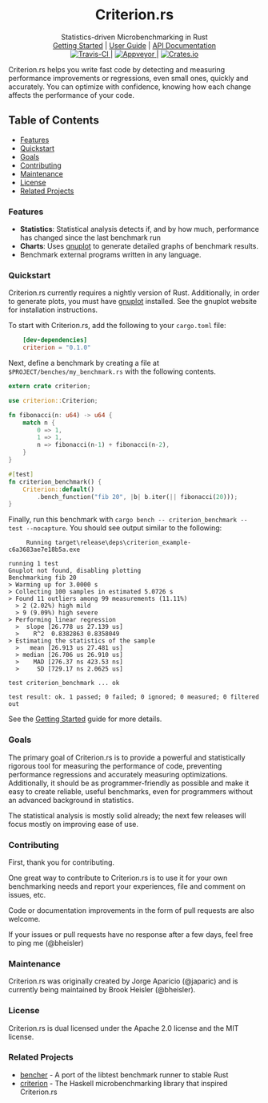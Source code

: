 <h1 align="center">Criterion.<span></span>rs</h1>

<div align="center">Statistics-driven Microbenchmarking in Rust</div>

<div align="center">
	<a href="https://japaric.github.io/criterion.rs/book/getting_started.html">Getting Started</a>
    |
    <a href="https://japaric.github.io/criterion.rs/book/index.html">User Guide</a>
    |
    <a href="https://japaric.github.io/criterion.rs/criterion/">API Documentation</a>	
</div>

<div align="center">
	<a href="https://travis-ci.org/japaric/criterion.rs">
    	<img src="https://travis-ci.org/japaric/criterion.rs.svg?branch=master" alt="Travis-CI">
    </a>
    |
    <a href="https://ci.appveyor.com/project/bheisler/criterion-rs-vt9fl">
    	<img src="https://ci.appveyor.com/api/projects/status/4255ads9ctpupcl2?svg=true" alt="Appveyor">
    </a>
    |
    <a href="https://crates.io/crates/criterion">
        <img src="https://img.shields.io/crates/v/criterion.svg" alt="Crates.io">
    </a>
</div>

Criterion.<span></span>rs helps you write fast code by detecting and measuring performance improvements or regressions, even small ones, quickly and accurately. You can optimize with confidence, knowing how each change affects the performance of your code.

## Table of Contents
- [Features](#features)
- [Quickstart](#quickstart)
- [Goals](#goals)
- [Contributing](#contributing)
- [Maintenance](#maintenance)
- [License](#license)
- [Related Projects](#related-projects)

### Features

- __Statistics__: Statistical analysis detects if, and by how much, performance has changed since the last benchmark run
- __Charts__: Uses [gnuplot](http://www.gnuplot.info/) to generate detailed graphs of benchmark results.
- Benchmark external programs written in any language.

### Quickstart

Criterion.<span></span>rs currently requires a nightly version of Rust. Additionally, in order to generate plots, you must have [gnuplot](http://www.gnuplot.info/) installed. See the gnuplot website for installation instructions.

To start with Criterion.<span></span>rs, add the following to your `cargo.toml` file:

```toml
    [dev-dependencies]
    criterion = "0.1.0"
```

Next, define a benchmark by creating a file at `$PROJECT/benches/my_benchmark.rs` with the following contents.

```rust
extern crate criterion;

use criterion::Criterion;

fn fibonacci(n: u64) -> u64 {
    match n {
        0 => 1,
        1 => 1,
        n => fibonacci(n-1) + fibonacci(n-2),
    }
}

#[test]
fn criterion_benchmark() {
    Criterion::default()
        .bench_function("fib 20", |b| b.iter(|| fibonacci(20)));
}
```

Finally, run this benchmark with `cargo bench -- criterion_benchmark --test --nocapture`. You should see output similar to the following:

```
     Running target\release\deps\criterion_example-c6a3683ae7e18b5a.exe

running 1 test
Gnuplot not found, disabling plotting
Benchmarking fib 20
> Warming up for 3.0000 s
> Collecting 100 samples in estimated 5.0726 s
> Found 11 outliers among 99 measurements (11.11%)
  > 2 (2.02%) high mild
  > 9 (9.09%) high severe
> Performing linear regression
  >  slope [26.778 us 27.139 us]
  >    R^2  0.8382863 0.8358049
> Estimating the statistics of the sample
  >   mean [26.913 us 27.481 us]
  > median [26.706 us 26.910 us]
  >    MAD [276.37 ns 423.53 ns]
  >     SD [729.17 ns 2.0625 us]

test criterion_benchmark ... ok

test result: ok. 1 passed; 0 failed; 0 ignored; 0 measured; 0 filtered out
```

See the [Getting Started](https://japaric.github.io/criterion.rs/book/getting_started.html) guide for more details.

### Goals

The primary goal of Criterion.<span></span>rs is to provide a powerful and statistically rigorous tool for measuring the performance of code, preventing performance regressions and accurately measuring optimizations. Additionally, it should be as programmer-friendly as possible and make it easy to create reliable, useful benchmarks, even for programmers without an advanced background in statistics.

The statistical analysis is mostly solid already; the next few releases will focus mostly on improving ease of use.

### Contributing

First, thank you for contributing.

One great way to contribute to Criterion.<span></span>rs is to use it for your own benchmarking needs and report your experiences, file and comment on issues, etc.

Code or documentation improvements in the form of pull requests are also welcome.

If your issues or pull requests have no response after a few days, feel free to ping me (@bheisler)

### Maintenance

Criterion.<span></span>rs was originally created by Jorge Aparicio (@japaric) and is currently being maintained by Brook Heisler (@bheisler).

### License

Criterion.<span></span>rs is dual licensed under the Apache 2.0 license and the MIT license.

### Related Projects

- [bencher](https://github.com/bluss/bencher) - A port of the libtest benchmark runner to stable Rust
- [criterion](http://www.serpentine.com/criterion/) - The Haskell microbenchmarking library that inspired Criterion.<span></span>rs